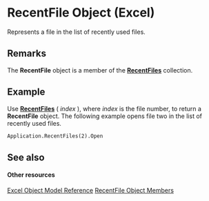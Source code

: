 
# RecentFile Object (Excel)

Represents a file in the list of recently used files.


## Remarks

 The **RecentFile** object is a member of the **[RecentFiles](e33ae942-0444-0631-be08-386366b6ebdb.md)** collection.


## Example

Use  **[RecentFiles](a64784af-4162-90fc-b955-963a1b1e747f.md)** ( _index_ ), where _index_ is the file number, to return a **RecentFile** object. The following example opens file two in the list of recently used files.


```vb
Application.RecentFiles(2).Open
```


## See also


#### Other resources


[Excel Object Model Reference](http://msdn.microsoft.com/library/11ea8598-8a20-92d5-f98b-0da04263bf2c%28Office.15%29.aspx)
[RecentFile Object Members](af06db48-f17a-9039-d252-728001dea3dc.md)
